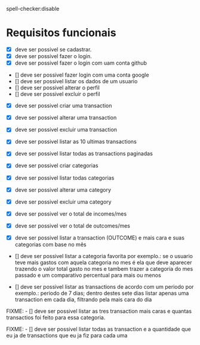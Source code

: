 spell-checker:disable

# Requisitos funcionais

- [x] deve ser possivel se cadastrar.
- [x] deve ser possivel fazer o login.
- [x] deve ser possivel fazer o login com uam conta github

- [] deve ser possivel fazer login com uma conta google
- [] deve ser possivel listar os dados de um usuario
- [] deve ser possivel alterar o perfil
- [] deve ser possivel excluir o perfil

- [x] deve ser possivel criar uma transaction
- [x] deve ser possivel alterar uma transaction
- [x] deve ser possivel excluir uma transaction
- [x] deve ser possivel listar as 10 ultimas transactions
- [x] deve ser possivel listar todas as transactions paginadas

- [x] deve ser possivel criar categorias
- [x] deve ser possivel listar todas categorias
- [x] deve ser possivel alterar uma category
- [x] deve ser possivel excluir uma category

- [x] deve ser possivel ver o total de incomes/mes
- [x] deve ser possivel ver o total de outcomes/mes

- [x] deve ser possivel listar a transaction (OUTCOME) e mais cara e suas categorias com base no mês

- [] deve ser possivel listar a categoria favorita por exemplo.: se o usuario teve mais gastos com aquela categoria no mes é ela que deve aparecer trazendo o valor total gasto no mes e tambem trazer a categoria do mes passado e um comparativo percentual para mais ou menos

- [] deve ser possivel listar as transactions de acordo com um periodo por exemplo.: periodo de 7 dias; dentro destes sete dias listar apenas uma transaction em cada dia, filtrando pela mais cara do dia

FIXME: - [] deve ser possivel listar as tres transaction mais caras e quantas transactios foi feito para essa categoria.

FIXME: - [] deve ser possivel listar todas as transaction e a quantidade que eu ja de transactions que eu ja fiz para cada uma
